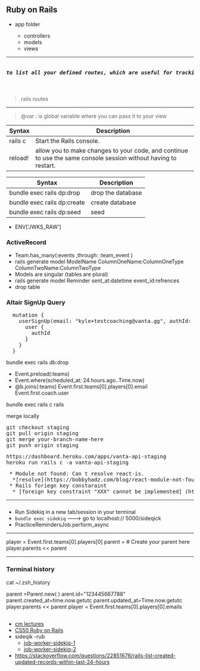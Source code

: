 ## Ruby on Rails
<ul>
  <li>app folder </li>
  <ul>
    <li>
      controllers 
     </li>
     <li>
      models   
     </li>
     <li>
      views
     </li>
  </ul>
</ul>

---
<pre>
<h5>to list all your defined routes, which are useful for tracking down routing problems in your application, or giving you a good overview of the URLs in an application you're trying to get familiar with.</h5>
</pre>
  >rails routes
 
---

> @var : is global variable where you can pass it to your view


| Syntax      | Description |
| ----------- | ----------- |
| rails c      | Start the Rails console.|
| reload!   |  allow you to make changes to your code, and continue to use the same console session without having to restart.|
                      


| Syntax      | Description |
| ----------- | ----------- |
| bundle exec rails dp:drop | drop the database|
|  bundle exec rails dp:create  | create database|
| bundle exec rails dp:seed| seed|
- ENV['JWKS_RAW']
 
### ActiveRecord

* Team.has_many(:events ,through: :team_event )
* rails generate model ModelName ColumnOneName:ColumnOneType ColumnTwoName:ColumnTwoType
* Models are singular (tables are plural)
* rails generate model Reminder sent_at:datetime event_id:refrences
* drop table
### Altair SignUp Query
<pre>
  mutation {
    userSignUp(email: "kyle+testcoaching@vanta.gg", authId: "auth0|62b375ca48b94e0a9efb5ec9", role: "coach", token: "8@LVoXK_xcHXdmTQ*dYYj9LnLpk_J4w7PLzqD3VQXXR_rwQb") {
      user {
        authId
      }
    }
  }
</pre>
bundle exec rails  db:drop
* Event.preload(:teams)
* Event.where(scheduled_at: 24.hours.ago..Time.now)
* @b.joins(:teams)
Event.first.teams[0].players[0].email
 Event.first.coach.user
 
bundle exec rails c
  rails 
 
  merge locally
<pre>
git checkout staging
git pull origin staging
git merge your-branch-name-here
git push origin staging
</pre>

<pre>
https://dashboard.heroku.com/apps/vanta-api-staging
heroku run rails c -a vanta-api-staging
</pre>
  
 
<pre>
 * Module not found: Can t resolve react-is.
  *[resolve](https://bobbyhadz.com/blog/react-module-not-found-cant-resolve)
 * Rails foriegn key constaraint
  * [foreign key constraint "XXX" cannot be implemented] (https://edgeguides.rubyonrails.org/active_record_postgresql.html)
</pre>
 
 ---
 
 ###
 * Run Sidekiq in a new tab/session in your terminal
  * `bundle exec sidekiq`  ---> go to localhost:// 5000/sideqick
 * PracticeRemindersJob.perform_async 
 ---
 
player = Event.first.teams[0].players[0]
parent = # Create your parent here
player.parents << parent
 
 ---
### Terminal history
cat ~/.zsh_history
 
  parent =Parent.new( )
  arent.id="123445667788"
  parent.created_at=time.now.getutc
  parent.updated_at=Time.now.getutc
  player.parents << parent
  player = Event.first.teams[0].players[0].emails
## 
* [cm lectures](https://67272.cmuis.net/lectures)
* [CS50 Ruby on Rails](https://www.youtube.com/watch?v=gTBCHu0btn8)
* sideqik -rub
   * [job-worker-sidekiq-1](https://www.youtube.com/watch?v=aaGSh38nzq8)
   * [job-worker-sidekiq-2](https://www.youtube.com/watch?v=vvNJlgiQtGQ)
* https://stackoverflow.com/questions/22851676/rails-list-created-updated-records-within-last-24-hours
